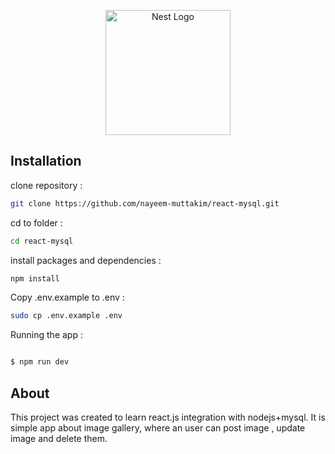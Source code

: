 <p align="center">
  <a href="http://nestjs.com/" target="blank"><img src="https://nestjs.com/img/logo-small.svg" width="200" alt="Nest Logo" /></a>
</p>

## Installation

clone repository :

```bash
git clone https://github.com/nayeem-muttakim/react-mysql.git

```

cd to folder :

```bash
cd react-mysql

```

install packages and dependencies :

```bash
npm install

```

Copy .env.example to .env :

```bash
sudo cp .env.example .env

```

Running the app :

```bash

$ npm run dev

```

## About

This project was created to learn react.js integration with nodejs+mysql. It is simple app about image gallery, where an user can post image , update image and delete them.

